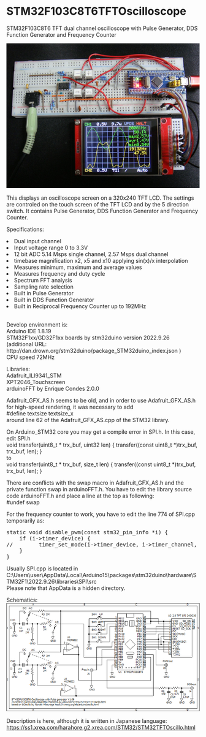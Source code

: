 # STM32F103C8T6TFTOscilloscope
STM32F103C8T6 TFT dual channel oscilloscope with Pulse Generator, DDS Function Generator and Frequency Counter

<img src="STM32F103TFT.jpg">

This displays an oscilloscope screen on a 320x240 TFT LCD.
The settings are controled on the touch screen of the TFT LCD and by the 5 direction switch.
It contains Pulse Generator, DDS Function Generator and Frequency Counter.

Specifications:
<li>Dual input channel</li>
<li>Input voltage range 0 to 3.3V</li>
<li>12 bit ADC 5.14 Msps single channel, 2.57 Msps dual channel</li>
<li>timebase magnification x2, x5 and x10 applying sin(x)/x interpolation</li>
<li>Measures minimum, maximum and average values</li>
<li>Measures frequency and duty cycle</li>
<li>Spectrum FFT analysis</li>
<li>Sampling rate selection</li>
<li>Built in Pulse Generator</li>
<li>Built in DDS Function Generator</li>
<li>Built in Reciprocal Frequency Counter up to 192MHz</li>
<br>
<p>
Develop environment is:<br>
Arduino IDE 1.8.19<br>
STM32F1xx/GD32F1xx boards by stm32duino version 2022.9.26<br>
  (additional URL: http://dan.drown.org/stm32duino/package_STM32duino_index.json )<br>
CPU speed 72MHz<br>
</p>

Libraries:<br>
Adafruit_ILI9341_STM<br>
XPT2046_Touchscreen<br>
arduinoFFT by Enrique Condes 2.0.0<br>

Adafruit_GFX_AS.h seems to be old, and in order to use Adafruit_GFX_AS.h for high-speed rendering, it was necessary to add<br>
#define textsize textsize_x<br>
around line 62 of the Adafruit_GFX_AS.cpp of the STM32 library.<br>

On Arduino_STM32 core you may get a compile error in SPI.h. In this case, edit SPI.h<br>
void transfer(uint8_t * trx_buf, uint32 len) { transfer((const uint8_t *)trx_buf, trx_buf, len); }<br>
to<br>
void transfer(uint8_t * trx_buf, size_t len) { transfer((const uint8_t *)trx_buf, trx_buf, len); }

There are conflicts with the swap macro in Adafruit_GFX_AS.h and the private function swap in arduinoFFT.h.  You have to edit the library source code arduinoFFT.h and place a line at the top as following:<br>
#undef swap<br>

For the frequency counter to work, you have to edit the line 774 of SPI.cpp temporarily as:
<pre>
static void disable_pwm(const stm32_pin_info *i) {
    if (i->timer_device) {
//        timer_set_mode(i->timer_device, i->timer_channel, TIMER_DISABLED);
    }
}
</pre>
Usually SPI.cpp is located in C:\Users\user\AppData\Local\Arduino15\packages\stm32duino\hardware\STM32F1\2022.9.26\libraries\SPI\src <br>
Please note that AppData is a hidden directory.

Schematics:<br>
<img src="STM32TFTOscillo.png">

Description is here, although it is written in Japanese language:
https://ss1.xrea.com/harahore.g2.xrea.com/STM32/STM32TFTOscillo.html
